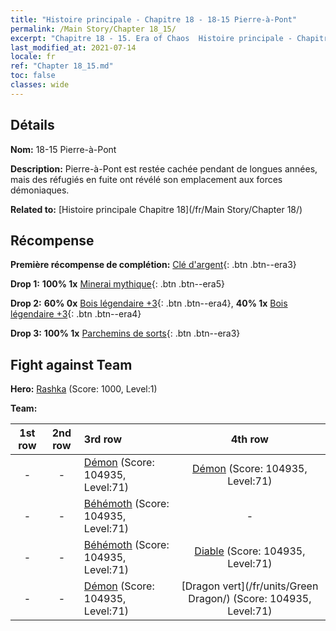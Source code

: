 ```yaml
---
title: "Histoire principale - Chapitre 18 - 18-15 Pierre-à-Pont"
permalink: /Main Story/Chapter 18_15/
excerpt: "Chapitre 18 - 15. Era of Chaos  Histoire principale - Chapitre 18_15. 18-15 Pierre-à-Pont"
last_modified_at: 2021-07-14
locale: fr
ref: "Chapter 18_15.md"
toc: false
classes: wide
---
```


## Détails

 **Nom:** 18-15 Pierre-à-Pont

 **Description:** Pierre-à-Pont est restée cachée pendant de longues années, mais des réfugiés en fuite ont révélé son emplacement aux forces démoniaques.

 **Related to:** [Histoire principale Chapitre 18](/fr/Main Story/Chapter 18/)

## Récompense

 **Première récompense de complétion:** [Clé d'argent](/ItemsFR/con_693/){: .btn .btn--era3}

 **Drop 1:** **100% 1x** [Minerai mythique](/ItemsFR/mat_61/){: .btn .btn--era5}

 **Drop 2:** **60% 0x** [Bois légendaire +3](/ItemsFR/mat_55/){: .btn .btn--era4}, **40% 1x** [Bois légendaire +3](/ItemsFR/mat_55/){: .btn .btn--era4}

 **Drop 3:** **100% 1x** [Parchemins de sorts](/ItemsFR/con_694/){: .btn .btn--era3}


## Fight against Team
 **Hero:** [Rashka](/fr/heroes/Rashka/) (Score: 1000, Level:1)

 **Team:**


  | 1st row | 2nd row | 3rd row | 4th row |
  |:----:|:----:|:----|:----:|
  | - | - | [Démon](/fr/units/Demon/) (Score: 104935, Level:71)  | [Démon](/fr/units/Demon/) (Score: 104935, Level:71)  |
  | - | - | [Béhémoth](/fr/units/Behemoth/) (Score: 104935, Level:71)  | - |
  | - | - | [Béhémoth](/fr/units/Behemoth/) (Score: 104935, Level:71)  | [Diable](/fr/units/Devil/) (Score: 104935, Level:71)  |
  | - | - | [Démon](/fr/units/Demon/) (Score: 104935, Level:71)  | [Dragon vert](/fr/units/Green Dragon/) (Score: 104935, Level:71)  |


